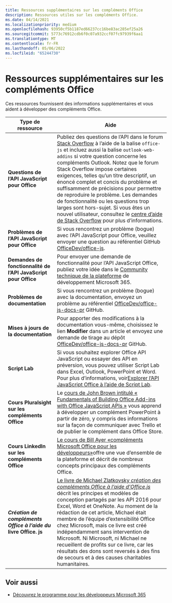 ```yaml
---
title: Ressources supplémentaires sur les compléments Office
description: Ressources utiles sur les compléments Office.
ms.date: 04/14/2021
ms.localizationpriority: medium
ms.openlocfilehash: 93950cf5b1187ed66237cc16be83ac285ef25a26
ms.sourcegitcommit: 5773c76912cdb6f0c07a932ccf07fc97939f6aa1
ms.translationtype: MT
ms.contentlocale: fr-FR
ms.lasthandoff: 05/06/2022
ms.locfileid: "65244730"
---
```

# <a name="office-add-ins-additional-resources"></a>Ressources supplémentaires sur les compléments Office

Ces ressources fournissent des informations supplémentaires et vous aident à développer des compléments Office.

|**Type de ressource**|**Aide**|
|-----------------|------------|
|**Questions de l’API JavaScript pour Office** | Publiez des questions de l’API dans le forum [Stack Overflow](https://stackoverflow.com/questions/tagged/office-js) à l’aide de la balise `office-js` et incluez aussi la balise `outlook-web-addins` si votre question concerne les compléments Outlook. Notez que le forum Stack Overflow impose certaines exigences, telles qu’un titre descriptif, un énoncé complet et concis du problème et suffisamment de précisions pour permettre de reproduire le problème. Les demandes de fonctionnalité ou les questions trop larges sont hors-sujet. Si vous êtes un nouvel utilisateur, consultez le [centre d’aide de Stack Overflow](https://stackoverflow.com/help/how-to-ask) pour plus d’informations.|
|**Problèmes de l’API JavaScript pour Office**| Si vous rencontrez un problème (bogue) avec l’API JavaScript pour Office, veuillez envoyer une question au référentiel GitHub <a href="https://github.com/officedev/office-js/issues" target="_blank">OfficeDev/office-js</a>.|
|**Demandes de fonctionnalité de l’API JavaScript pour Office**| Pour envoyer une demande de fonctionnalité pour l’API JavaScript Office, publiez votre idée dans le [Community technique de la plateforme](https://techcommunity.microsoft.com/t5/microsoft-365-developer-platform/idb-p/Microsoft365DeveloperPlatform) de développement Microsoft 365.|
|**Problèmes de documentation**| Si vous rencontrez un problème (bogue) avec la documentation, envoyez un problème au référentiel <a href="https://github.com/officedev/office-js-docs-pr/issues" target="_blank">OfficeDev/office-js-docs-pr</a> GitHub.|
|**Mises à jours de la documentation**| Pour apporter des modifications à la documentation vous-même, choisissez le lien **Modifier** dans un article et envoyez une demande de tirage au dépôt <a href="https://github.com/officedev/office-js-docs-pr" target="_blank">OfficeDev/office-js-docs-pr</a> GitHub.|
|**Script Lab**| Si vous souhaitez explorer Office API JavaScript ou essayer des API en préversion, vous pouvez utiliser Script Lab dans Excel, Outlook, PowerPoint et Word. Pour plus d’informations, voir[Explorer l’API JavaScript Office à l’aide de Script Lab](../overview/explore-with-script-lab.md). |
|**Cours Pluralsight sur les compléments Office**| Le <a href="https://www.pluralsight.com/courses/build-office-addins-js-api" target="_blank">cours de John Brown intitulé « Fundamentals of Building Office Add-ins with Office JavaScript APIs »</a> vous apprend à développer un complément PowerPoint à partir de zéro, y compris des informations sur la façon de communiquer avec Trello et de publier le complément dans Office Store.|
|**Cours LinkedIn sur les compléments Office**| <a href="https://www.linkedin.com/learning/microsoft-office-add-ins-for-developers/microsoft-office-add-ins?u=3322">Le cours de Bill Ayer «compléments Microsoft Office pour les développeurs»</a>offre une vue d’ensemble de la plateforme et décrit de nombreux concepts principaux des compléments Office.|
|***Création de compléments Office à l’aide du* livre Office. js**| <a href="https://leanpub.com/buildingofficeaddins">Le livre de Michael Zlatkovsky *création des compléments Office à l’aide d'Office.js*</a> décrit les principes et modèles de conception partagés par les API 2016 pour Excel, Word et OneNote. Au moment de la rédaction de cet article, Michael était membre de l’équipe d’extensibilité Office chez Microsoft, mais ce livre est créé indépendamment sans intervention de Microsoft. Ni Microsoft, ni Michael ne recueillent de profits sur ce livre, car les résultats des dons sont reversés à des fins de secours et à des causes charitables humanitaires.|

## <a name="see-also"></a>Voir aussi
- [Découvrez le programme pour les développeurs Microsoft 365](https://developer.microsoft.com/microsoft-365/dev-program)
